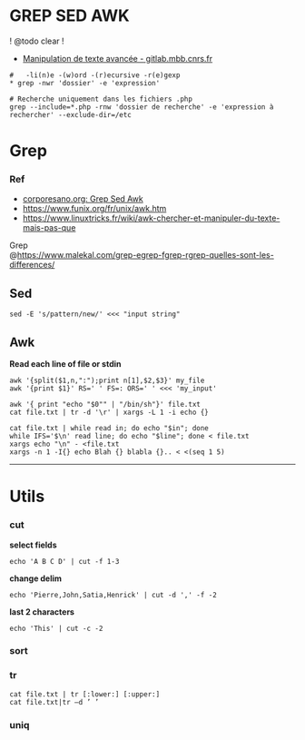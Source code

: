 # GREP SED AWK
! @todo clear !

  
  
  
  
  
  

- [Manipulation de texte avancée - gitlab.mbb.cnrs.fr](https://gitlab.mbb.cnrs.fr/f/site/form1/ttext/)

```
#   -li(n)e -(w)ord -(r)ecursive -r(e)gexp
* grep -nwr 'dossier' -e 'expression'  

# Recherche uniquement dans les fichiers .php
grep --include=*.php -rnw 'dossier de recherche' -e 'expression à rechercher' --exclude-dir=/etc
```

Grep
===

### Ref
* [corporesano.org: Grep Sed Awk](http://www.corporesano.org/doc-site/grepawksed.html)
* https://www.funix.org/fr/unix/awk.htm
* https://www.linuxtricks.fr/wiki/awk-chercher-et-manipuler-du-texte-mais-pas-que

Grep  
@https://www.malekal.com/grep-egrep-fgrep-rgrep-quelles-sont-les-differences/
  
Sed
---
```
sed -E 's/pattern/new/' <<< "input string"
```

Awk
---
**Read each line of file or stdin**  
```
awk '{split($1,n,":");print n[1],$2,$3}' my_file  
awk '{print $1}' RS=' ' FS=: ORS=' ' <<< 'my_input'
``` 
 
```
awk '{ print "echo "$0"" | "/bin/sh"}' file.txt
cat file.txt | tr -d '\r' | xargs -L 1 -i echo {}

cat file.txt | while read in; do echo "$in"; done
while IFS='$\n' read line; do echo "$line"; done < file.txt
xargs echo "\n" - <file.txt
xargs -n 1 -I{} echo Blah {} blabla {}.. < <(seq 1 5)
```

---
# Utils
### cut
**select fields**  
```
echo 'A B C D' | cut -f 1-3  
```

**change delim**  
```
echo 'Pierre,John,Satia,Henrick' | cut -d ',' -f -2
```

**last 2 characters** 
```
echo 'This' | cut -c -2
```

### sort

### tr
```
cat file.txt | tr [:lower:] [:upper:]  
cat file.txt|tr –d ’ ’
```

### uniq
